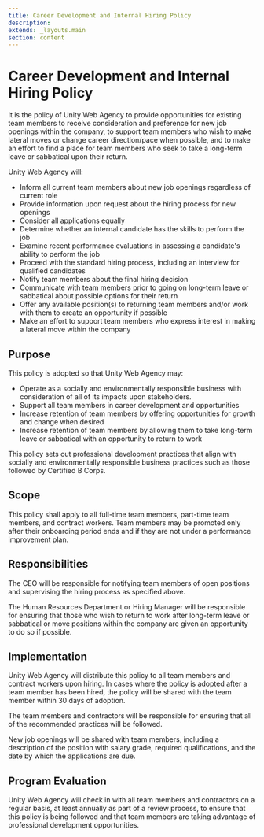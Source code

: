 ```yaml
---
title: Career Development and Internal Hiring Policy
description:
extends: _layouts.main
section: content
---
```


# Career Development and Internal Hiring Policy

It is the policy of Unity Web Agency to provide opportunities for existing team members to receive consideration and preference for new job openings within the company, to support team members who wish to make lateral moves or change career direction/pace when possible, and to make an effort to find a place for team members who seek to take a long-term leave or sabbatical upon their return.

Unity Web Agency will:

- Inform all current team members about new job openings regardless of current role
- Provide information upon request about the hiring process for new openings
- Consider all applications equally
- Determine whether an internal candidate has the skills to perform the job
- Examine recent performance evaluations in assessing a candidate's ability to perform the job
- Proceed with the standard hiring process, including an interview for qualified candidates
- Notify team members about the final hiring decision
- Communicate with team members prior to going on long-term leave or sabbatical about possible options for their return
- Offer any available position(s) to returning team members and/or work with them to create an opportunity if possible
- Make an effort to support team members who express interest in making a lateral move within the company

## Purpose

This policy is adopted so that Unity Web Agency may:

- Operate as a socially and environmentally responsible business with consideration of all of its impacts upon stakeholders.
- Support all team members in career development and opportunities
- Increase retention of team members by offering opportunities for growth and change when desired
- Increase retention of team members by allowing them to take long-term leave or sabbatical with an opportunity to return to work

This policy sets out professional development practices that align with socially and environmentally responsible business practices such as those followed by Certified B Corps.

## Scope

This policy shall apply to all full-time team members, part-time team members, and contract workers. Team members may be promoted only after their onboarding period ends and if they are not under a performance improvement plan.

## Responsibilities

The CEO will be responsible for notifying team members of open positions and supervising the hiring process as specified above.

The Human Resources Department or Hiring Manager will be responsible for ensuring that those who wish to return to work after long-term leave or sabbatical or move positions within the company are given an opportunity to do so if possible.

## Implementation

Unity Web Agency will distribute this policy to all team members and contract workers upon hiring. In cases where the policy is adopted after a team member has been hired, the policy will be shared with the team member within 30 days of adoption.

The team members and contractors will be responsible for ensuring that all of the recommended practices will be followed.

New job openings will be shared with team members, including a description of the position with salary grade, required qualifications, and the date by which the applications are due.

## Program Evaluation

Unity Web Agency will check in with all team members and contractors on a regular basis, at least annually as part of a review process, to ensure that this policy is being followed and that team members are taking advantage of professional development opportunities.
